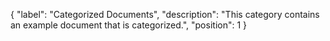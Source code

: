 {
"label": "Categorized Documents",
"description": "This category contains an example document that is categorized.",
"position": 1
}
